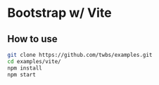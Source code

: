 # Bootstrap w/ Vite

## How to use

```sh
git clone https://github.com/twbs/examples.git
cd examples/vite/
npm install
npm start
```
